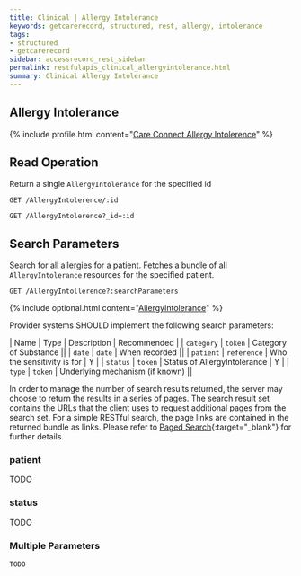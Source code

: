 ```yaml
---
title: Clinical | Allergy Intolerance
keywords: getcarerecord, structured, rest, allergy, intolerance
tags:
- structured
- getcarerecord
sidebar: accessrecord_rest_sidebar
permalink: restfulapis_clinical_allergyintolerance.html
summary: Clinical Allergy Intolerance
---
```


## Allergy Intolerance ##

{% include profile.html content="[Care Connect Allergy Intolerence](http://www.interopen.org/candidate-profiles/care-connect/CareConnect-AllergyIntolerance-1.html)" %}

## Read Operation ##

Return a single `AllergyIntolerance` for the specified id

```http
GET /AllergyIntolerence/:id
```

```http
GET /AllergyIntolerence?_id=:id
```

## Search Parameters ##

Search for all allergies for a patient. Fetches a bundle of all `AllergyIntolerance` resources for the specified patient.

```http
GET /AllergyIntollerence?:searchParameters
```

{% include optional.html content="[AllergyIntolerance](https://www.hl7.org/fhir/DSTU2/allergyintolerance.html#search)" %}

Provider systems SHOULD implement the following search parameters:

| Name | Type | Description | Recommended |
| `category` | `token` | Category of Substance ||
| `date` | `date` | When recorded || 
| `patient` | `reference` | Who the sensitivity is for | Y | 
| `status` | `token` | Status of AllergyIntolerance	| Y |
| `type` | `token` | Underlying mechanism (if known) ||

In order to manage the number of search results returned, the server may choose to return the results in a series of pages. The search result set contains the URLs that the client uses to request additional pages from the search set. For a simple RESTful search, the page links are contained in the returned bundle as links. Please refer to [Paged Search](https://www.hl7.org/fhir/DSTU2/search.html#count){:target="_blank"} for further details.

### patient ###

TODO

### status ###

TODO

### Multiple Parameters ###

```
TODO
```